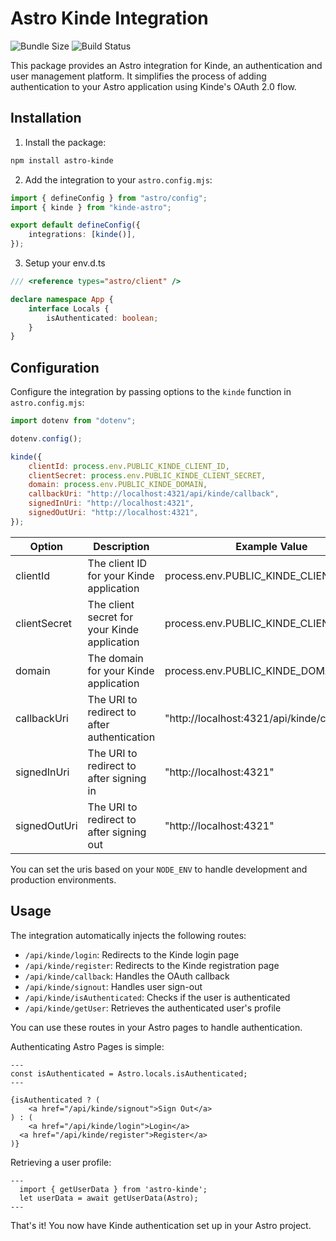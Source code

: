 # Astro Kinde Integration

![Bundle Size](https://img.shields.io/badge/bundle%20size-70KB-brightgreen)
![Build Status](https://img.shields.io/badge/build-passing-brightgreen)

This package provides an Astro integration for Kinde, an authentication and user management platform. It simplifies the process of adding authentication to your Astro application using Kinde's OAuth 2.0 flow.

## Installation

1. Install the package:

```bash
npm install astro-kinde
```

2. Add the integration to your `astro.config.mjs`:

```ts
import { defineConfig } from "astro/config";
import { kinde } from "kinde-astro";

export default defineConfig({
    integrations: [kinde()],
});
```

3. Setup your env.d.ts

```ts
/// <reference types="astro/client" />

declare namespace App {
    interface Locals {
        isAuthenticated: boolean;
    }
}
```

## Configuration

Configure the integration by passing options to the `kinde` function in `astro.config.mjs`:

```js
import dotenv from "dotenv";

dotenv.config();

kinde({
    clientId: process.env.PUBLIC_KINDE_CLIENT_ID,
    clientSecret: process.env.PUBLIC_KINDE_CLIENT_SECRET,
    domain: process.env.PUBLIC_KINDE_DOMAIN,
    callbackUri: "http://localhost:4321/api/kinde/callback",
    signedInUri: "http://localhost:4321",
    signedOutUri: "http://localhost:4321",
});
```

| Option       | Description                                  | Example Value                              |
| ------------ | -------------------------------------------- | ------------------------------------------ |
| clientId     | The client ID for your Kinde application     | process.env.PUBLIC_KINDE_CLIENT_ID         |
| clientSecret | The client secret for your Kinde application | process.env.PUBLIC_KINDE_CLIENT_SECRET     |
| domain       | The domain for your Kinde application        | process.env.PUBLIC_KINDE_DOMAIN            |
| callbackUri  | The URI to redirect to after authentication  | "http://localhost:4321/api/kinde/callback" |
| signedInUri  | The URI to redirect to after signing in      | "http://localhost:4321"                    |
| signedOutUri | The URI to redirect to after signing out     | "http://localhost:4321"                    |

You can set the uris based on your `NODE_ENV` to handle development and production environments.

## Usage

The integration automatically injects the following routes:

-   `/api/kinde/login`: Redirects to the Kinde login page
-   `/api/kinde/register`: Redirects to the Kinde registration page
-   `/api/kinde/callback`: Handles the OAuth callback
-   `/api/kinde/signout`: Handles user sign-out
-   `/api/kinde/isAuthenticated`: Checks if the user is authenticated
-   `/api/kinde/getUser`: Retrieves the authenticated user's profile

You can use these routes in your Astro pages to handle authentication.

Authenticating Astro Pages is simple:

```astro
---
const isAuthenticated = Astro.locals.isAuthenticated;
---

{isAuthenticated ? (
	<a href="/api/kinde/signout">Sign Out</a>
) : (
	<a href="/api/kinde/login">Login</a>
  <a href="/api/kinde/register">Register</a>
)}
```

Retrieving a user profile:

```astro
---
  import { getUserData } from 'astro-kinde';
  let userData = await getUserData(Astro);
---
```

That's it! You now have Kinde authentication set up in your Astro project.
